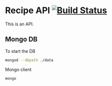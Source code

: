 # Recipe API [![Build Status](https://travis-ci.org/MacTHEgenius/node-recipe-api.svg?branch=master)](https://travis-ci.org/MacTHEgenius/node-recipe-api)

This is an API.

## Mongo DB
To start the DB
```bash
mongod --dbpath ./data
```

Mongo client
```bash
mongo
```
